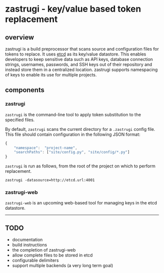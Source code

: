 zastrugi - key/value based token replacement
============================================

overview
----------------------------------------------------
zastrugi is a build preprocessor that scans source and configuration files for tokens to replace. It uses [etcd](https://github.com/coreos/etcd) as its key/value datastore. This enables developers to keep sensitive data such as API keys, database connection strings, usernames, passwords, and SSH keys out of their repository and instead store them in a centralized location. zastrugi supports namespacing of keys to enable its use for multiple projects.

components
-----------------------------------------------------

### zastrugi
`zastrugi` is the command-line tool to apply token substitution to the specified files.

By default, `zastrugi` scans the current directory for a `.zastrugi` config file. This file should contain configuration in the following JSON format:

```javascript
{
	"namespace":  "project-name",
	"searchPaths": ["site/config.py", "site/config/*.py"]
}
```

`zastrugi` is run as follows, from the root of the project on which to perform replacement.

`zastrugi -datasource=http://etcd.url:4001`

### zastrugi-web
`zastrugi-web` is an upcoming web-based tool for managing keys in the etcd datastore.

-----------------------

TODO
-----------------------------

* documentation
* build instructions
* the completion of zastrugi-web
* allow complete files to be stored in etcd
* configurable delimiters
* support multiple backends (a very long term goal)